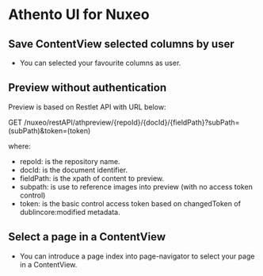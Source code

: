 Athento UI for Nuxeo
====================

Save ContentView selected columns by user
-----------------------------------------

- You can selected your favourite columns as user.



Preview without authentication
------------------------------

Preview is based on Restlet API with URL below:

GET /nuxeo/restAPI/athpreview/{repoId}/{docId}/{fieldPath}?subPath=(subPath)&amp;token=(token)

where:

- repoId: is the repository name.
- docId: is the document identifier.
- fieldPath: is the xpath of content to preview.
- subpath: is use to reference images into preview (with no access token control)
- token: is the basic control access token based on changedToken of dublincore:modified metadata.




Select a page in a ContentView
------------------------------

- You can introduce a page index into page-navigator to select your page in a ContentView.
